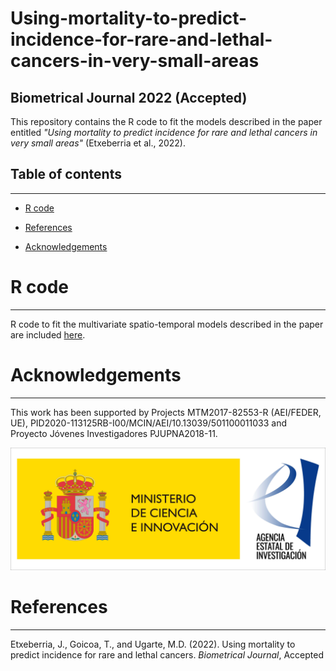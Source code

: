 # Using-mortality-to-predict-incidence-for-rare-and-lethal-cancers-in-very-small-areas

Biometrical Journal 2022 (Accepted)
------------------------------------------------------------------------

This repository contains the R code to fit the models described in the paper entitled *"Using mortality to predict incidence for rare and lethal cancers in very small areas"* (Etxeberria et al., 2022).

## **Table of contents**
------------------------------------------------------------------------

-   [R code](https://github.com/spatialstatisticsupna/Using-mortality-to-predict-incidence-for-rare-and-lethal-cancers-in-very-small-areas#R-code)

-   [References](https://github.com/spatialstatisticsupna/Using-mortality-to-predict-incidence-for-rare-and-lethal-cancers-in-very-small-areas#References)

-   [Acknowledgements](https://github.com/spatialstatisticsupna/Using-mortality-to-predict-incidence-for-rare-and-lethal-cancers-in-very-small-areas#Acknowledgements)

# **R code**
------------------------------------------------------------------------

R code to fit the multivariate spatio-temporal models described in the paper are included [here](https://github.com/spatialstatisticsupna/Using-mortality-to-predict-incidence-for-rare-and-lethal-cancers-in-very-small-areas/blob/master/R/).

# **Acknowledgements**
------------------------------------------------------------------------

This work has been supported by Projects MTM2017-82553-R (AEI/FEDER, UE), PID2020-113125RB-I00/MCIN/AEI/10.13039/501100011033 and Proyecto Jóvenes Investigadores PJUPNA2018-11.

[![](https://github.com/spatialstatisticsupna/Multivariate_spatio_temporal_P_spline/raw/master/micin-aei.jpg)](https://github.com/spatialstatisticsupna/Multivariate_spatio_temporal_P_spline/blob/master/micin-aei.jpg)

# **References**
------------------------------------------------------------------------
Etxeberria, J., Goicoa, T., and Ugarte, M.D. (2022). Using mortality to predict incidence for rare and lethal cancers. *Biometrical Journal*, Accepted
